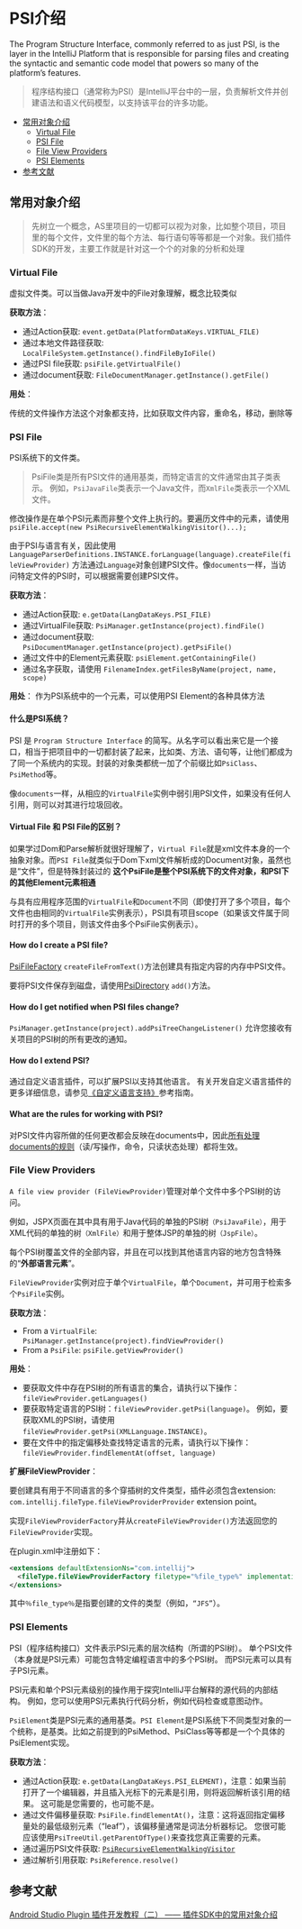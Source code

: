 # PSI介绍

The Program Structure Interface, commonly referred to as just PSI, is the layer in the IntelliJ Platform that is responsible for parsing files and creating the syntactic and semantic code model that powers so many of the platform’s features.
> 程序结构接口（通常称为PSI）是IntelliJ平台中的一层，负责解析文件并创建语法和语义代码模型，以支持该平台的许多功能。

* [常用对象介绍](#常用对象介绍)
  * [Virtual File](#VirtualFile)
  * [PSI File](#PSIFile)
  * [File View Providers](#FileViewProviders)
  * [PSI Elements](#PSIElements)
* [参考文献](#参考文献)

## <a name="常用对象介绍">常用对象介绍</a>

> 先树立一个概念，AS里项目的一切都可以视为对象，比如整个项目，项目里的每个文件，文件里的每个方法、每行语句等等都是一个对象。我们插件SDK的开发，主要工作就是针对这一个个的对象的分析和处理

### <a name="VirtualFile">Virtual File</a>

虚拟文件类。可以当做Java开发中的File对象理解，概念比较类似

**获取方法**：
* 通过Action获取: `event.getData(PlatformDataKeys.VIRTUAL_FILE)`
* 通过本地文件路径获取: `LocalFileSystem.getInstance().findFileByIoFile()`
* 通过PSI file获取: `psiFile.getVirtualFile()`
* 通过document获取: `FileDocumentManager.getInstance().getFile()`

**用处**：

传统的文件操作方法这个对象都支持，比如获取文件内容，重命名，移动，删除等

### <a name="PSIFile">PSI File</a>

PSI系统下的文件类。

> PsiFile类是所有PSI文件的通用基类，而特定语言的文件通常由其子类表示。 例如，`PsiJavaFile`类表示一个Java文件，而`XmlFile`类表示一个XML文件。

修改操作是在单个PSI元素而非整个文件上执行的。要遍历文件中的元素，请使用`psiFile.accept(new PsiRecursiveElementWalkingVisitor()...);`

由于PSI与语言有关，因此使用`LanguageParserDefinitions.INSTANCE.forLanguage(language).createFile(fileViewProvider)` 方法通过`Language`对象创建PSI文件。像`documents`一样，当访问特定文件的PSI时，可以根据需要创建PSI文件。

**获取方法**：

* 通过Action获取: `e.getData(LangDataKeys.PSI_FILE)`
* 通过VirtualFile获取: `PsiManager.getInstance(project).findFile()`
* 通过document获取: `PsiDocumentManager.getInstance(project).getPsiFile()`
* 通过文件中的Element元素获取: `psiElement.getContainingFile()`
* 通过名字获取，请使用 `FilenameIndex.getFilesByName(project, name, scope)`

**用处**：
作为PSI系统中的一个元素，可以使用PSI Element的各种具体方法

#### 什么是PSI系统？

PSI 是 `Program Structure Interface` 的简写。从名字可以看出来它是一个接口，相当于把项目中的一切都封装了起来，比如类、方法、语句等，让他们都成为了同一个系统内的实现。封装的对象类都统一加了个前缀比如`PsiClass`、`PsiMethod`等。

像`documents`一样，从相应的`VirtualFile`实例中弱引用PSI文件，如果没有任何人引用，则可以对其进行垃圾回收。

#### Virtual File 和 PSI File的区别？

如果学过Dom和Parse解析就很好理解了，`Virtual File`就是xml文件本身的一个抽象对象。而`PSI File`就类似于Dom下xml文件解析成的Document对象，虽然也是“文件”，但是特殊封装过的 **这个PsiFile是整个PSI系统下的文件对象，和PSI下的其他Element元素相通**

与具有应用程序范围的`VirtualFile`和`Document`不同（即使打开了多个项目，每个文件也由相同的`VirtualFile`实例表示），PSI具有项目scope（如果该文件属于同时打开的多个项目，则该文件由多个PsiFile实例表示）。

#### How do I create a PSI file?

[PsiFileFactory](https://upsource.jetbrains.com/idea-ce/file/idea-ce-40e5005d02df57f58ac2d498867446c43d61101f/platform/core-api/src/com/intellij/psi/PsiFileFactory.java) `createFileFromText()`方法创建具有指定内容的内存中PSI文件。

要将PSI文件保存到磁盘，请使用[PsiDirectory](https://upsource.jetbrains.com/idea-ce/file/idea-ce-40e5005d02df57f58ac2d498867446c43d61101f/platform/core-api/src/com/intellij/psi/PsiDirectory.java) `add()`方法。

#### How do I get notified when PSI files change?

`PsiManager.getInstance(project).addPsiTreeChangeListener()` 允许您接收有关项目的PSI树的所有更改的通知。

#### How do I extend PSI?

通过自定义语言插件，可以扩展PSI以支持其他语言。 有关开发自定义语言插件的更多详细信息，请参见[《自定义语言支持》](https://www.jetbrains.org/intellij/sdk/docs/reference_guide/custom_language_support.html)参考指南。

#### What are the rules for working with PSI?

对PSI文件内容所做的任何更改都会反映在documents中，因此[所有处理documents的规则](https://www.jetbrains.org/intellij/sdk/docs/basics/architectural_overview/documents.html#what-are-the-rules-of-working-with-documents)（读/写操作，命令，只读状态处理）都将生效。

### <a name="FileViewProviders">File View Providers</a>

`A file view provider (FileViewProvider)`管理对单个文件中多个PSI树的访问。

例如，JSPX页面在其中具有用于Java代码的单独的PSI树`（PsiJavaFile）`，用于XML代码的单独的树`（XmlFile）`和用于整体JSP的单独的树`（JspFile）`。

每个PSI树覆盖文件的全部内容，并且在可以找到其他语言内容的地方包含特殊的“**外部语言元素**”。

`FileViewProvider`实例对应于单个`VirtualFile`，单个`Document`，并可用于检索多个`PsiFile`实例。

**获取方法**：
* From a `VirtualFile`: `PsiManager.getInstance(project).findViewProvider()`
* From a `PsiFile`: `psiFile.getViewProvider()`

**用处**：
* 要获取文件中存在PSI树的所有语言的集合，请执行以下操作：`fileViewProvider.getLanguages()`
* 要获取特定语言的PSI树：`fileViewProvider.getPsi(language)`。 例如，要获取XML的PSI树，请使用`fileViewProvider.getPsi(XMLLanguage.INSTANCE)`。
* 要在文件中的指定偏移处查找特定语言的元素，请执行以下操作：`fileViewProvider.findElementAt(offset, language)`

**扩展FileViewProvider**：

要创建具有用于不同语言的多个穿插树的文件类型，插件必须包含extension: `com.intellij.fileType.fileViewProviderProvider` extension point。

实现`FileViewProviderFactory`并从`createFileViewProvider()`方法返回您的`FileViewProvider`实现。

在plugin.xml中注册如下：
```xml
<extensions defaultExtensionNs="com.intellij">
  <fileType.fileViewProviderFactory filetype="%file_type%" implementationClass="com.plugin.MyFileViewProviderFactory" />
</extensions>
```
其中`％file_type％`是指要创建的文件的类型（例如，`“JFS”`）。

### <a name="PSIElements">PSI Elements</a>

PSI（程序结构接口）文件表示PSI元素的层次结构（所谓的PSI树）。 单个PSI文件（本身就是PSI元素）可能包含特定编程语言中的多个PSI树。 而PSI元素可以具有子PSI元素。

PSI元素和单个PSI元素级别的操作用于探究IntelliJ平台解释的源代码的内部结构。 例如，您可以使用PSI元素执行代码分析，例如代码检查或意图动作。

`PsiElement`类是PSI元素的通用基类。`PSI Element`是PSI系统下不同类型对象的一个统称，是基类。比如之前提到的PsiMethod、PsiClass等等都是一个个具体的PsiElement实现。

**获取方法**：
* 通过Action获取: `e.getData(LangDataKeys.PSI_ELEMENT)`，注意：如果当前打开了一个编辑器，并且插入光标下的元素是引用，则将返回解析该引用的结果。 这可能是您需要的，也可能不是。
* 通过文件偏移量获取: `PsiFile.findElementAt()`，注意：这将返回指定偏移量处的最低级别元素（“leaf”），该偏移量通常是词法分析器标记。 您很可能应该使用`PsiTreeUtil.getParentOfType()`来查找您真正需要的元素。
* 通过遍历PSI文件获取: [`PsiRecursiveElementWalkingVisitor`](https://upsource.jetbrains.com/idea-ce/file/idea-ce-40e5005d02df57f58ac2d498867446c43d61101f/platform/core-api/src/com/intellij/psi/PsiRecursiveElementWalkingVisitor.java)
* 通过解析引用获取: `PsiReference.resolve()`


## <a name="参考文献">参考文献</a>

[Android Studio Plugin 插件开发教程（二） —— 插件SDK中的常用对象介绍](https://juejin.im/post/59a3ea156fb9a024903ab1c8)
